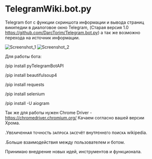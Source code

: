 # TelegramWiki.bot.py
Telegram бот с функции скриншота информации и вывода страниц википедии в диалоговое окно Telegram, (Старая версия 1.0 https://github.com/DarcTorim/Telegram.bot.py) а так же возможно перехода на источник информации. 

![Screenshot_1](https://user-images.githubusercontent.com/124584927/220329927-1977a159-2b9c-4621-8f0b-e2bf3f537a48.png)
![Screenshot_2](https://user-images.githubusercontent.com/124584927/220329933-eb038c0c-ebc5-451a-a442-5bba37874786.png)


Для работы бота:

/pip install pyTelegramBotAPI

/pip install beautifulsoup4

/pip install requests

/pip install selenium

/pip install -U aiogram

Так же для работы нужен Chrome Driver - https://chromedriver.chromium.org/
Качаем согласно вашей версии Хрома.


.Уʙᴇᴧичᴇннᴀя ᴛ᧐чн᧐ᴄᴛь зᴀᴨᴩ᧐ᴄᴀ зᴀᴄᴇчёᴛ ʙнуᴛᴩᴇннᴇᴦ᧐ ᴨ᧐иᴄᴋᴀ wikipedia.

.Больше взаимодействия между пользователем и ботом.


Принимаю внедрение новых идей, инструментов и функционала.
